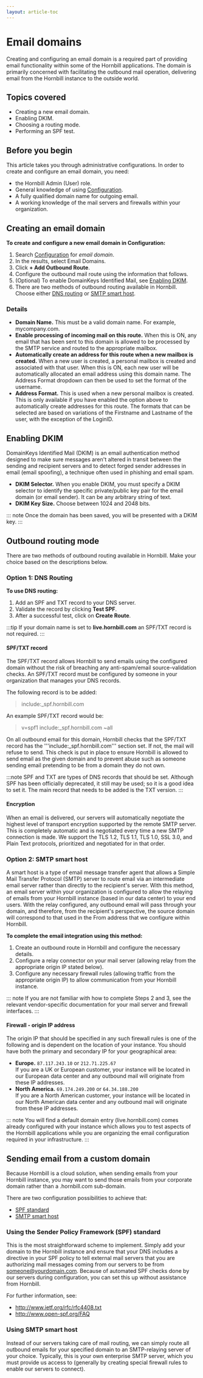 ```yaml
---
layout: article-toc
---
```

# Email domains
Creating and configuring an email domain is a required part of providing email functionality within some of the Hornbill applications. The domain is primarily concerned with facilitating the outbound mail operation, delivering email from the Hornbill instance to the outside world. 

## Topics covered
* Creating a new email domain.
* Enabling DKIM.
* Choosing a routing mode.
* Performing an SPF test.

## Before you begin
This article takes you through administrative configurations. In order to create and configure an email domain, you need:
* the Hornbill Admin (User) role.
* General knowledge of using [Configuration](/esp-config/getting-started/using-configuration).
* A fully qualified domain name for outgoing email.
* A working knowledge of the mail servers and firewalls within your organization.

## Creating an email domain
**To create and configure a new email domain in Configuration:** 

1. Search [Configuration](/esp-config/getting-started/using-configuration) for *email domain*.
1. In the results, select Email Domains.
1. Click **+ Add Outbound Route**.
1. Configure the outbound mail route using the information that follows.
1. (Optional) To enable DomainKeys Identified Mail, see [Enabling DKIM](/esp-config/email/email-domains#enabling-dkim).
1. There are two methods of outbound routing available in Hornbill. Choose either [DNS routing](/esp-config/email/email-domains#option-1-dns-routing) or [SMTP smart host](/esp-config/email/email-domains#option-2-smtp-smart-host).

### Details
* **Domain Name.** This must be a valid domain name. For example, mycompany.com.
* **Enable processing of incoming mail on this route.** When this is ON, any email that has been sent to this domain is allowed to be processed by the SMTP service and routed to the appropriate mailbox.
* **Automatically create an address for this route when a new mailbox is created.** When a new user is created, a personal mailbox is created and associated with that user. When this is ON, each new user will be automatically allocated an email address using this domain name. The Address Format dropdown can then be used to set the format of the username.
* **Address Format.** This is used when a new personal mailbox is created. This is only available if you have enabled the option above to automatically create addresses for this route. The formats that can be selected are based on variations of the Firstname and Lastname of the user, with the exception of the LoginID.

## Enabling DKIM
DomainKeys Identified Mail (DKIM) is an email authentication method designed to make sure messages aren't altered in transit between the sending and recipient servers and to detect forged sender addresses in email (email spoofing), a technique often used in phishing and email spam.
* **DKIM Selector.** When you enable DKIM, you must specify a DKIM selector to identify the specific private/public key pair for the email domain (or email sender). It can be any arbitrary string of text.
* **DKIM Key Size.** Choose between 1024 and 2048 bits.

::: note
Once the domain has been saved, you will be presented with a DKIM key.
:::

## Outbound routing mode
There are two methods of outbound routing available in Hornbill.  Make your choice based on the descriptions below.

### Option 1: DNS Routing
**To use DNS routing:**
1. Add an SPF and TXT record to your DNS server.
1. Validate the record by clicking **Test SPF**.
1. After a successful test, click on **Create Route**.

:::tip
If your domain name is set to **live.hornbill.com** an SPF/TXT record is not required.
:::

#### SPF/TXT record
The SPF/TXT record allows Hornbill to send emails using the configured domain without the risk of breaching any anti-spam/email source-validation checks. An SPF/TXT record must be configured by someone in your organization that manages your DNS records.

The following record is to be added: 
> include:_spf.hornbill.com

An example SPF/TXT record would be: 
> v=spf1 include:_spf.hornbill.com ~all

On all outbound email for this domain, Hornbill checks that the SPF/TXT record has the  '''include:_spf.hornbill.com''' section set. If not, the mail will refuse to send. This check is put in place to ensure Hornbill is allowed to send email as the given domain and to prevent abuse such as someone sending email pretending to be from a domain they do not own.

:::note
SPF and TXT are types of DNS records that should be set. Although SPF has been officially deprecated, it still may be used; so it is a good idea to set it. The main record that needs to be added is the TXT version.
:::

<!--
To confirm that the include has been added to a TXT/SPF record it is possible to check using this 3rd party website http://mxtoolbox.com/SuperTool.aspx?action=spf (Hornbill takes no responsibility for 3rd party websites).
-->

#### Encryption
When an email is delivered, our servers will automatically negotiate the highest level of transport encryption supported by the remote SMTP server. This is completely automatic and is negotiated every time a new SMTP connection is made. We support the TLS 1.2, TLS 1.1, TLS 1.0, SSL 3.0, and Plain Text protocols, prioritized and negotiated for in that order.  

### Option 2: SMTP smart host
A smart host is a type of email message transfer agent that allows a Simple Mail Transfer Protocol (SMTP) server to route email via an intermediate email server rather than directly to the recipient's server. With this method, an email server within your organization is configured to allow the relaying of emails from your Hornbill instance (based in our data center) to your end users. With the relay configured, any outbound email will pass through your domain, and therefore, from the recipient's perspective, the source domain will correspond to that used in the From address that we configure within Hornbill.

**To complete the email integration using this method:**
1. Create an outbound route in Hornbill and configure the necessary details.
1. Configure a relay connector on your mail server (allowing relay from the appropriate origin IP stated below).
1. Configure any necessary firewall rules (allowing traffic from the appropriate origin IP) to allow communication from your Hornbill instance.

::: note
If you are not familiar with how to complete Steps 2 and 3, see the relevant vendor-specific documentation for your mail server and firewall interfaces.
:::

#### Firewall - origin IP address
The origin IP that should be specified in any such firewall rules is one of the following and is dependent on the location of your instance. You should have both the primary and secondary IP for your geographical area:

* **Europe.** `87.117.243.10` or `212.71.225.67`<br>If you are a UK or European customer, your instance will be located in our European data center and any outbound mail will originate from these IP addresses.
* **North America.** `69.174.249.200` or `64.34.188.200`<br>If you are a North American customer, your instance will be located in our North American data center and any outbound mail will originate from these IP addresses.

::: note
You will find a default domain entry (live.hornbill.com) comes already configured with your instance which allows you to test aspects of the Hornbill applications while you are organizing the email configuration required in your infrastructure.
:::

## Sending email from a custom domain
Because Hornbill is a cloud solution, when sending emails from your Hornbill instance, you may want to send those emails from your corporate domain rather than a .hornbill.com sub-domain. 

There are two configuration possibilities to achieve that:
* [SPF standard](/esp-config/email/email-domains#using-the-sender-policy-framework-spf-standard)
* [SMTP smart host](/esp-config/email/email-domains#using-smtp-smart-host)

### Using the Sender Policy Framework (SPF) standard
This is the most straightforward scheme to implement. Simply add your domain to the Hornbill instance and ensure that your DNS includes a directive in your SPF policy to tell external mail servers that you are authorizing mail messages coming from our servers to be from someone@yourdomain.com. Because of automated SPF checks done by our servers during configuration, you can set this up without assistance from Hornbill.

For further information, see:
* http://www.ietf.org/rfc/rfc4408.txt
* http://www.open-spf.org/FAQ

### Using SMTP smart host
Instead of our servers taking care of mail routing, we can simply route all outbound emails for your specified domain to an SMTP-relaying server of your choice. Typically, this is your own enterprise SMTP server, which you must provide us access to (generally by creating special firewall rules to enable our servers to connect).



